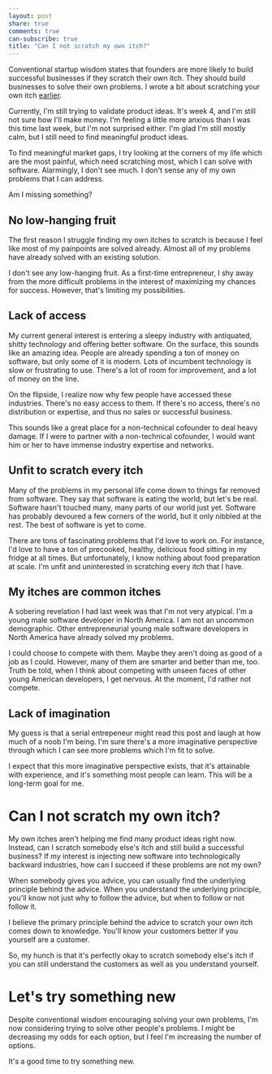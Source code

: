 ```yaml
---
layout: post
share: true
comments: true
can-subscribe: true
title: "Can I not scratch my own itch?"
---
```


Conventional startup wisdom states that founders are more likely to build successful businesses if they scratch their own itch.  They should build businesses to solve their own problems.  I wrote a bit about scratching your own itch <a href="http://www.dillonforrest.com/startup/im-changing-my-idea/" target="_blank">earlier</a>.

Currently, I'm still trying to validate product ideas.  It's week 4, and I'm still not sure how I'll make money.  I'm feeling a little more anxious than I was this time last week, but I'm not surprised either.  I'm glad I'm still mostly calm, but I still need to find meaningful product ideas.

To find meaningful market gaps, I try looking at the corners of my life which are the most painful, which need scratching most, which I can solve with software.  Alarmingly, I don't see much.  I don't sense any of my own problems that I can address.

Am I missing something?

## No low-hanging fruit

The first reason I struggle finding my own itches to scratch is because I feel like most of my painpoints are solved already.  Almost all of my problems have already solved with an existing solution.

I don't see any low-hanging fruit.  As a first-time entrepreneur, I shy away from the more difficult problems in the interest of maximizing my chances for success.  However, that's limiting my possibilities.

## Lack of access

My current general interest is entering a sleepy industry with antiquated, shitty technology and offering better software.  On the surface, this sounds like an amazing idea.  People are already spending a ton of money on software, but only some of it is modern.  Lots of incumbent technology is slow or frustrating to use.  There's a lot of room for improvement, and a lot of money on the line.

On the flipside, I realize now why few people have accessed these industries.  There's no easy access to them.  If there's no access, there's no distribution or expertise, and thus no sales or successful business.

This sounds like a great place for a non-technical cofounder to deal heavy damage.  If I were to partner with a non-technical cofounder, I would want him or her to have immense industry expertise and networks.

## Unfit to scratch every itch

Many of the problems in my personal life come down to things far removed from software.  They say that software is eating the world, but let's be real.  Software hasn't touched many, many parts of our world just yet.  Software has probably devoured a few corners of the world, but it only nibbled at the rest.  The best of software is yet to come.

There are tons of fascinating problems that I'd love to work on.  For instance, I'd love to have a ton of precooked, healthy, delicious food sitting in my fridge at all times.  But unfortunately, I know nothing about food preparation at scale.  I'm unfit and uninterested in scratching every itch that I have.

## My itches are common itches

A sobering revelation I had last week was that I'm not very atypical.  I'm a young male software developer in North America.  I am not an uncommon demographic.  Other entrepreneurial young male software developers in North America have already solved my problems.

I could choose to compete with them.  Maybe they aren't doing as good of a job as I could.  However, many of them are smarter and better than me, too.  Truth be told, when I think about competing with unseen faces of other young American developers, I get nervous.  At the moment, I'd rather not compete.

## Lack of imagination

My guess is that a serial entrepeneur might read this post and laugh at how much of a noob I'm being.  I'm sure there's a more imaginative perspective through which I can see more problems which I'm fit to solve.

I expect that this more imaginative perspective exists, that it's attainable with experience, and it's something most people can learn.  This will be a long-term goal for me.

# Can I not scratch my own itch?

My own itches aren't helping me find many product ideas right now.  Instead, can I scratch somebody else's itch and still build a successful business?  If my interest is injecting new software into technologically backward industries, how can I succeed if these problems are not my own?

When somebody gives you advice, you can usually find the underlying principle behind the advice.  When you understand the underlying principle, you'll know not just why to follow the advice, but when to follow or not follow it.

I believe the primary principle behind the advice to scratch your own itch comes down to knowledge.  You'll know your customers better if you yourself are a customer.

So, my hunch is that it's perfectly okay to scratch somebody else's itch if you can still understand the customers as well as you understand yourself.

# Let's try something new

Despite conventional wisdom encouraging solving your own problems, I'm now considering trying to solve other people's problems.  I might be decreasing my odds for each option, but I feel I'm increasing the number of options.

It's a good time to try something new.
